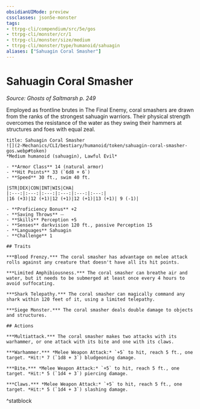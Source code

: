 ```yaml
---
obsidianUIMode: preview
cssclasses: json5e-monster
tags:
- ttrpg-cli/compendium/src/5e/gos
- ttrpg-cli/monster/cr/1
- ttrpg-cli/monster/size/medium
- ttrpg-cli/monster/type/humanoid/sahuagin
aliases: ["Sahuagin Coral Smasher"]
---
```

# Sahuagin Coral Smasher
*Source: Ghosts of Saltmarsh p. 249*  


Employed as frontline brutes in The Final Enemy, coral smashers are drawn from the ranks of the strongest sahuagin warriors. Their physical strength overcomes the resistance of the water as they swing their hammers at structures and foes with equal zeal.

```ad-statblock
title: Sahuagin Coral Smasher
![](2-Mechanics/CLI/bestiary/humanoid/token/sahuagin-coral-smasher-gos.webp#token)
*Medium humanoid (sahuagin), Lawful Evil*

- **Armor Class** 14 (natural armor)
- **Hit Points** 33 (`6d8 + 6`) 
- **Speed** 30 ft., swim 40 ft.

|STR|DEX|CON|INT|WIS|CHA|
|:---:|:---:|:---:|:---:|:---:|:---:|
|16 (+3)|12 (+1)|12 (+1)|12 (+1)|13 (+1)| 9 (-1)|

- **Proficiency Bonus** +2
- **Saving Throws** ⏤
- **Skills** Perception +5
- **Senses** darkvision 120 ft., passive Perception 15
- **Languages** Sahuagin
- **Challenge** 1

## Traits

***Blood Frenzy.*** The coral smasher has advantage on melee attack rolls against any creature that doesn't have all its hit points.

***Limited Amphibiousness.*** The coral smasher can breathe air and water, but it needs to be submerged at least once every 4 hours to avoid suffocating.

***Shark Telepathy.*** The coral smasher can magically command any shark within 120 feet of it, using a limited telepathy.

***Siege Monster.*** The coral smasher deals double damage to objects and structures.

## Actions

***Multiattack.*** The coral smasher makes two attacks with its warhammer, or one attack with its bite and one with its claws.

***Warhammer.*** *Melee Weapon Attack:* `+5` to hit, reach 5 ft., one target. *Hit:* 7 (`1d8 + 3`) bludgeoning damage.

***Bite.*** *Melee Weapon Attack:* `+5` to hit, reach 5 ft., one target. *Hit:* 5 (`1d4 + 3`) piercing damage.

***Claws.*** *Melee Weapon Attack:* `+5` to hit, reach 5 ft., one target. *Hit:* 5 (`1d4 + 3`) slashing damage.
```
^statblock
